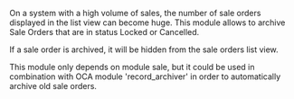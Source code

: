On a system with a high volume of sales, the number of sale orders
displayed in the list view can become huge. This module allows to
archive Sale Orders that are in status Locked or Cancelled.

If a sale order is archived, it will be hidden from the sale orders list
view.

This module only depends on module sale, but it could be used in
combination with OCA module 'record_archiver' in order to automatically
archive old sale orders.
